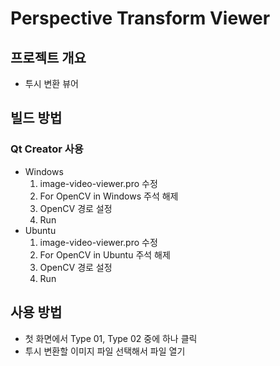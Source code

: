 # Perspective Transform Viewer

## 프로젝트 개요
* 투시 변환 뷰어

## 빌드 방법
### Qt Creator 사용
* Windows
  1. image-video-viewer.pro 수정
  2. For OpenCV in Windows 주석 해제
  3. OpenCV 경로 설정
  4. Run
* Ubuntu
  1. image-video-viewer.pro 수정
  2. For OpenCV in Ubuntu 주석 해제
  3. OpenCV 경로 설정
  4. Run

## 사용 방법
* 첫 화면에서 Type 01, Type 02 중에 하나 클릭
* 투시 변환할 이미지 파일 선택해서 파일 열기

